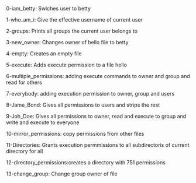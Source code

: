 0-iam_betty: Swiches user to betty

1-who_am_i: Give the effective username of current user

2-groups: Prints all groups the current user belongs to

3-new_owner: Changes owner of hello file to betty

4-empty: Creates an empty file

5-execute: Adds execute permission to a file hello

6-multiple_permissions: adding execute commands to owner and group and read for others

7-everybody: adding execution permission to owner, group and users

8-Jame_Bond: Gives all permissions to users and strips the rest

9-Joh_Doe: Gives all permissions to owner, read and execute to group and write and execute to everyone 

10-mirror_permissions: copy permissions from other files

11-Directories: Grants execution permmissions to all subdirectoris of current directory for all

12-directory_permissions:creates a directory with 751 permissions

13-change_group: Change group owner of file
